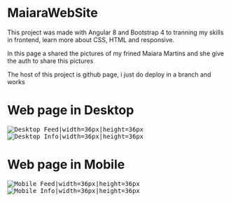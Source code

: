 # MaiaraWebSite

This project was made with Angular 8 and Bootstrap 4 to tranning my skills in frontend, learn more about CSS, HTML and responsive.

In this page a shared the pictures of my frined Maiara Martins and she give the auth to share this pictures 


The host of this project is github page, i just do deploy in a branch and works

# Web page in Desktop
<kbd>![Desktop Feed|width=36px|height=36px](https://raw.githubusercontent.com/LuccasTraumer/mmartins/master/imgs/desktop-feed.jpg)</kbd>
<kbd>![Desktop Info|width=36px|height=36px](https://raw.githubusercontent.com/LuccasTraumer/mmartins/master/imgs/desktop-info.png)</kbd>

# Web page in Mobile
<kbd>![Mobile Feed|width=36px|height=36px](https://raw.githubusercontent.com/LuccasTraumer/mmartins/master/imgs/mobile-feed.png)</kbd>
<kbd>![Mobile Info|width=36px|height=36px](https://raw.githubusercontent.com/LuccasTraumer/mmartins/master/imgs/mobile-info.png)</kbd>
